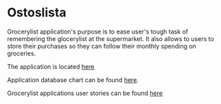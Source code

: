 # Ostoslista

Grocerylist application's purpose is to ease user's tough task of remembering the glocerylist at the supermarket. It also allows to users to store their purchases so they can follow their monthly spending on groceries.

The application is located [here](https://grocerylist-demo.herokuapp.com/)

Application database chart can be found [here](https://github.com/MiikaProject/Ostoslista/blob/master/documentation/database_diagram.png).

Grocerylist applications user stories can be found [here](https://github.com/MiikaProject/Ostoslista/blob/master/documentation/userstories.md)